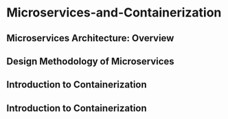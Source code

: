 # Microservices-and-Containerization

## Microservices Architecture: Overview
## Design Methodology of Microservices
## Introduction to Containerization
## Introduction to Containerization
